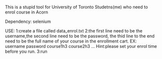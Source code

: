 This is a stupid tool for University of Toronto Studetns(me) who need to enrol course in Acorn


Dependency:
selenium


USE:
1:create a file called data_enrol.txt
2:the first line need to be the username,the second line need to be the
password, the thid line to the end need to be the full name of your course
in the enrollment cart.
EX:
username
password
course1h3
course2h3
...
Hint:please set your enrol time before you run.
3:run
